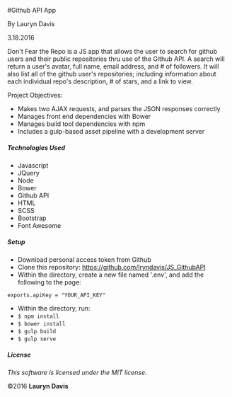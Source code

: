 #Github API App

By Lauryn Davis

3.18.2016

Don't Fear the Repo is a JS app that allows the user to search for github users and their public repositories thru use of the Github API. A search will return a user's avatar, full name, email address, and # of followers. It will also list all of the github user's repositories; including information about each individual repo's description, # of stars, and a link to view.

Project Objectives:

* Makes two AJAX requests, and parses the JSON responses correctly
* Manages front end dependencies with Bower
* Manages build tool dependencies with npm
* Includes a gulp-based asset pipeline with a development server

##### Technologies Used

* Javascript
* JQuery
* Node
* Bower
* Github API
* HTML
* SCSS
* Bootstrap
* Font Awesome

##### Setup

* Download personal access token from Github
* Clone this repository: https://github.com/lryndavis/JS_GithubAPI
* Within the directory, create a new file named '.env', and add the following to the page:

`exports.apiKey = "YOUR_API_KEY"`

* Within the directory, run:
* `$ npm install`
* `$ bower install`
* `$ gulp build`
* `$ gulp serve`

##### License

*This software is licensed under the MIT license.*

&copy;2016 **Lauryn Davis**
